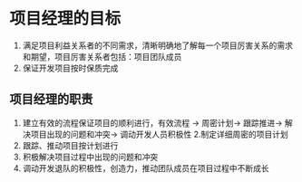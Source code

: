 # 项目经理的目标
1. 满足项目利益关系者的不同需求，清晰明确地了解每一个项目厉害关系的需求和期望，项目厉害关系者包括：项目团队成员
2. 保证开发项目按时保质完成

## 项目经理的职责
1. 建立有效的流程保证项目的顺利进行，有效流程 -> 周密计划-> 跟踪推进-> 解决项目出现的问题和冲突-> 调动开发人员积极性
2.制定详细周密的项目计划
3. 跟踪、推动项目按计划进行
4. 积极解决项目过程中出现的问题和冲突
5. 调动开发退队的积极性，创造力，推动团队成员在项目过程中不断成长
